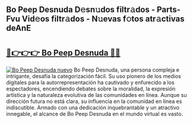 ## Bo Peep Desnuda D𝚎sn𝚞dos filtr𝚊dos - Parts-Fvu Vid𝚎os filtr𝚊dos - N𝚞evas f𝚘tos atr𝚊ctivas deAnE

# <h2><a href="http://mb8vpg.tromn.icu/?c=Bo+Peep+Desnuda">🔗👉👉👉 Bo Peep Desnuda 🔗🔗</a></h2>

[![Bo Peep Desnuda nuevo](https://i.imgur.com/pEAQMta.gif)](http://mb8vpg.tromn.icu/?c=Bo+Peep+Desnuda)
Bo Peep Desnuda, una persona compleja e intrigante, desafía la categorización fácil. Su uso pionero de los medios digitales para la autorrepresentación ha cautivado y enfurecido a los espectadores, encendiendo debates sobre la moralidad, la expresión artística y la naturaleza evolutiva de las comunidades en línea. Aunque su dirección futura no está clara, su influencia en la comunidad en línea es indiscutible. Armado con una dedicación inquebrantable y un atractivo innegable, el alcance de Bo Peep Desnuda en el mundo virtual es vasto.
